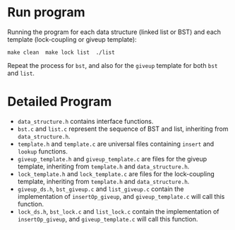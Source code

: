 # Run program 
Running the program for each data structure (linked list or BST) and each template (lock-coupling or giveup template):

``
make clean 
make lock list 
./list
``

Repeat the process for `bst`, and also for the `giveup` template for both `bst` and `list`.

# Detailed Program

- `data_structure.h` contains interface functions.
- `bst.c` and `list.c` represent the sequence of BST and list, inheriting from `data_structure.h`.
- `template.h` and `template.c` are universal files containing `insert` and `lookup` functions.
- `giveup_template.h` and `giveup_template.c` are files for the giveup template, inheriting from `template.h` and `data_structure.h`.
- `lock_template.h` and `lock_template.c` are files for the lock-coupling template, inheriting from `template.h` and `data_structure.h`.
- `giveup_ds.h`, `bst_giveup.c` and `list_giveup.c` contain the implementation of `insertOp_giveup`, and `giveup_template.c` will call this function.
- `lock_ds.h`, `bst_lock.c` and `list_lock.c` contain the implementation of `insertOp_giveup`, and `giveup_template.c` will call this function.
